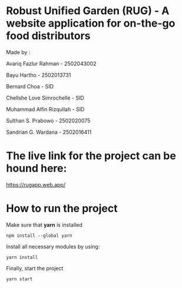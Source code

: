 # Robust Unified Garden (RUG) - A website application for on-the-go food distributors

Made by :

Avariq Fazlur Rahman - 2502043002

Bayu Hartho - 2502013731

Bernard Choa - SID

Chellshe Love Simrochelle - SID

Muhammad Alfin Rizqullah - SID

Sulthan S. Prabowo - 2502020075

Sandrian G. Wardana - 2502016411

# The live link for the project can be hound here:

https://rugapp.web.app/

# How to run the project

Make sure that **yarn** is installed

```
npm install --global yarn
```

Install all necessary modules by using:

```
yarn install
```

Finally, start the project

```
yarn start
```

